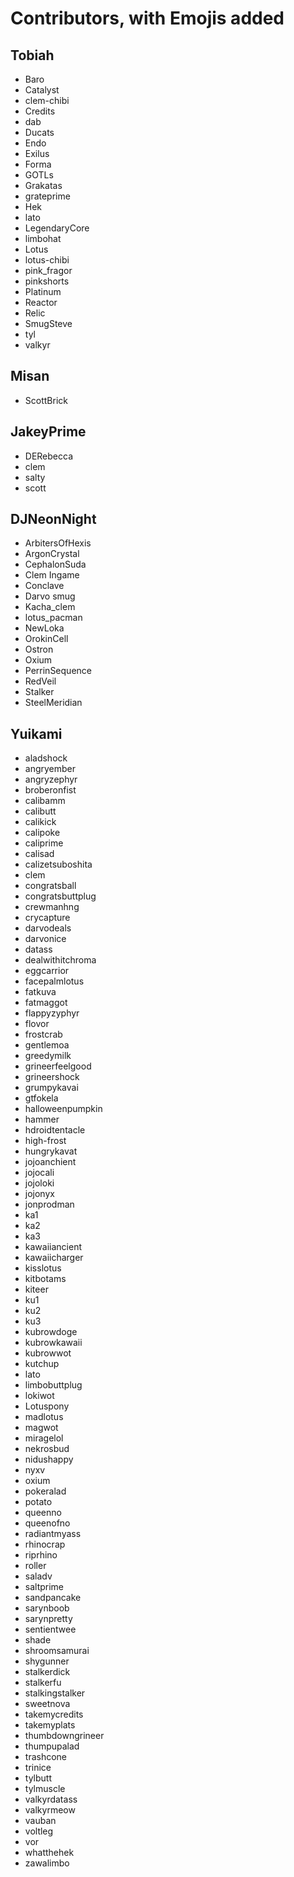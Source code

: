 # Contributors, with Emojis added

## Tobiah

* Baro
* Catalyst
* clem-chibi
* Credits
* dab
* Ducats
* Endo
* Exilus
* Forma
* GOTLs
* Grakatas
* grateprime
* Hek
* lato
* LegendaryCore
* limbohat
* Lotus
* lotus-chibi
* pink_fragor
* pinkshorts
* Platinum
* Reactor
* Relic
* SmugSteve
* tyl
* valkyr


## Misan

* ScottBrick

## JakeyPrime

* DERebecca
* clem
* salty
* scott

## DJNeonNight

* ArbitersOfHexis
* ArgonCrystal
* CephalonSuda
* Clem Ingame
* Conclave
* Darvo smug
* Kacha_clem
* lotus_pacman
* NewLoka
* OrokinCell
* Ostron
* Oxium
* PerrinSequence
* RedVeil
* Stalker
* SteelMeridian

## Yuikami
* aladshock
* angryember
* angryzephyr
* broberonfist
* calibamm
* calibutt
* calikick
* calipoke
* caliprime
* calisad
* calizetsuboshita
* clem
* congratsball
* congratsbuttplug
* crewmanhng
* crycapture
* darvodeals
* darvonice
* datass
* dealwithitchroma
* eggcarrior
* facepalmlotus
* fatkuva
* fatmaggot
* flappyzyphyr
* flovor
* frostcrab
* gentlemoa
* greedymilk
* grineerfeelgood
* grineershock
* grumpykavai
* gtfokela
* halloweenpumpkin
* hammer
* hdroidtentacle
* high-frost
* hungrykavat
* jojoanchient
* jojocali
* jojoloki
* jojonyx
* jonprodman
* ka1
* ka2
* ka3
* kawaiiancient
* kawaiicharger
* kisslotus
* kitbotams
* kiteer
* ku1
* ku2
* ku3
* kubrowdoge
* kubrowkawaii
* kubrowwot
* kutchup
* lato
* limbobuttplug
* lokiwot
* Lotuspony
* madlotus
* magwot
* miragelol
* nekrosbud
* nidushappy
* nyxv
* oxium
* pokeralad
* potato
* queenno
* queenofno
* radiantmyass
* rhinocrap
* riprhino
* roller
* saladv
* saltprime
* sandpancake
* sarynboob
* sarynpretty
* sentientwee
* shade
* shroomsamurai
* shygunner
* stalkerdick
* stalkerfu
* stalkingstalker
* sweetnova
* takemycredits
* takemyplats
* thumbdowngrineer
* thumpupalad
* trashcone
* trinice
* tylbutt
* tylmuscle
* valkyrdatass
* valkyrmeow
* vauban
* voltleg
* vor
* whatthehek
* zawalimbo
